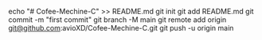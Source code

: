 echo "# Cofee-Mechine-C" >> README.md
git init
git add README.md
git commit -m "first commit"
git branch -M main
git remote add origin git@github.com:avioXD/Cofee-Mechine-C.git
git push -u origin main